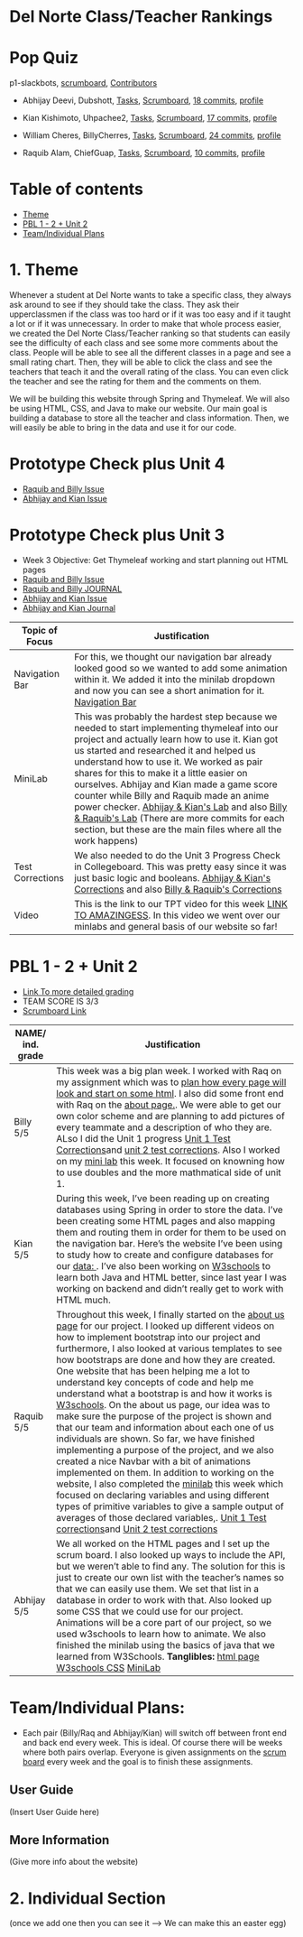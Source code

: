 # Del Norte Class/Teacher Rankings

# Pop Quiz
p1-slackbots, [scrumboard](https://github.com/Dubshott/spring_portfolio/projects/1), [Contributors](https://github.com/Dubshott/spring_portfolio/graphs/contributors)
* Abhijay Deevi, Dubshott, [Tasks](https://github.com/Dubshott/spring_portfolio/issues?q=is%3Aopen+assignee%3ADubshott), [Scrumboard](https://github.com/Dubshott/spring_portfolio/projects/1?card_filter_query=assignee%3Adubshott), [18 commits](https://github.com/Dubshott/spring_portfolio/commits?author=Dubshott), [profile](https://github.com/Dubshott)

* Kian Kishimoto, Uhpachee2, [Tasks](https://github.com/Dubshott/spring_portfolio/issues?q=is%3Aopen+assignee%3AUhpachee), [Scrumboard](https://github.com/Dubshott/spring_portfolio/projects/1?card_filter_query=assignee%3Auhpachee), [17 commits](https://github.com/Dubshott/spring_portfolio/commits?author=Uhpachee), [profile](https://github.com/Uhpachee)

* William Cheres, BillyCherres, [Tasks](https://github.com/Dubshott/spring_portfolio/issues?q=is%3Aopen+assignee%3ABillyCherres+), [Scrumboard](https://github.com/Dubshott/spring_portfolio/projects/1?card_filter_query=assignee%3Abillycherres), [24 commits](https://github.com/Dubshott/spring_portfolio/commits?author=BillyCherres), [profile](https://github.com/BillyCherres)

* Raquib Alam, ChiefGuap, [Tasks](https://github.com/Dubshott/spring_portfolio/issues?q=is%3Aopen+assignee%3AChiefGuap), [Scrumboard](https://github.com/Dubshott/spring_portfolio/projects/1?card_filter_query=assignee%3Achiefguap), [10 commits](https://github.com/Dubshott/spring_portfolio/commits?author=ChiefGuap), [profile](https://github.com/ChiefGuap)

# Table of contents
- [Theme](https://github.com/Dubshott/spring_portfolio#1-theme)
- [PBL 1 - 2 + Unit 2](https://github.com/Dubshott/spring_portfolio#pbl-1---2--unit-2)
- [Team/Individual Plans](https://github.com/Dubshott/spring_portfolio#teamindividual-plans)


# 1. Theme 

Whenever a student at Del Norte wants to take a specific class, they always ask around to see if they should take the class. They ask their upperclassmen if the class was too hard or if it was too easy and if it taught a lot or if it was unnecessary. In order to make that whole process easier, we created the Del Norte Class/Teacher ranking so that students can easily see the difficulty of each class and see some more comments about the class. People will be able to see all the different classes in a page and see a small rating chart. Then, they will be able to click the class and see the teachers that teach it and the overall rating of the class. You can even click the teacher and see the rating for them and the comments on them. 

We will be building this website through Spring and Thymeleaf. We will also be using HTML, CSS, and Java to make our website. Our main goal is building a database to store all the teacher and class information. Then, we will easily be able to bring in the data and use it for our code. 
# Prototype Check plus Unit 4
- [Raquib and Billy Issue](https://github.com/Dubshott/spring_portfolio/issues/7)
- [Abhijay and Kian Issue](https://github.com/Dubshott/spring_portfolio/issues/8)
# Prototype Check plus Unit 3
- Week 3 Objective: Get Thymeleaf working and start planning out HTML pages
- [Raquib and Billy Issue](https://github.com/Dubshott/spring_portfolio/issues/5)
- [Raquib and Billy JOURNAL](https://docs.google.com/document/d/1-8u2DtOz9iAvXIs7mHaztVnp4Cj2nw8abjSjG1y_Xfw/edit#)
- [Abhijay and Kian Issue](https://github.com/Dubshott/spring_portfolio/issues/6)
- [Abhijay and Kian Journal](https://docs.google.com/document/d/1vsSzYPnZdX7sAixp6_dkTB1ZAC8CbFlOqa7EL29p_Kk/edit#)

Topic of Focus | Justification |
-------------  | -------------- |
Navigation Bar | For this, we thought our navigation bar already looked good so we wanted to add some animation within it. We added it into the minilab dropdown and now you can see a short animation for it. [Navigation Bar](https://github.com/Dubshott/spring_portfolio/blob/master/src/main/resources/templates/index.html) |
MiniLab | This was probably the hardest step because we needed to start implementing thymeleaf into our project and actually learn how to use it. Kian got us started and researched it and helped us understand how to use it. We worked as pair shares for this to make it a little easier on ourselves. Abhijay and Kian made a game score counter while Billy and Raquib made an anime power checker. [Abhijay & Kian's Lab](https://github.com/Dubshott/spring_portfolio/blob/master/src/main/java/minilabs/kian/klab2.java) and also [Billy & Raquib's Lab](https://github.com/Dubshott/spring_portfolio/blob/master/src/main/java/minilabs/billy/blab2.java) (There are more commits for each section, but these are the main files where all the work happens)|
Test Corrections | We also needed to do the Unit 3 Progress Check in Collegeboard. This was pretty easy since it was just basic logic and booleans. [Abhijay & Kian's Corrections](https://docs.google.com/document/d/1vsSzYPnZdX7sAixp6_dkTB1ZAC8CbFlOqa7EL29p_Kk/edit#) and also [Billy & Raquib's Corrections](https://docs.google.com/document/d/1-8u2DtOz9iAvXIs7mHaztVnp4Cj2nw8abjSjG1y_Xfw/edit#bookmark=id.e06fvzwfuyuu) |
Video | This is the link to our TPT video for this week [LINK TO AMAZINGESS](https://youtu.be/-SNZs8DDN54). In this video we went over our minlabs and general basis of our website so far! | 


# PBL 1 - 2 + Unit 2
- [Link To more detailed grading](https://docs.google.com/document/d/1saDd8_4vsqSyr5p0YYfZhu60w-2SM03Si71GQyn9Inc/edit)
- TEAM SCORE IS 3/3
- [Scrumboard Link](https://github.com/Dubshott/spring_portfolio/projects/1)

NAME/ ind. grade | Justification|
-------------    | --------------- |
Billy 5/5 | This week was a big plan week. I worked with Raq on my assignment which was to [plan how every page will look and start on some html](https://github.com/Dubshott/spring_portfolio/projects/1#card-67461474). I also did some front end with Raq on the [about page.](https://github.com/Dubshott/spring_portfolio/blob/015abff6aec881deeb96c9fae3a32d28188b497c/src/main/resources/templates/about.html#L93-L118). We were able to get our own color scheme and are planning to add pictures of every teammate and a description of who they are. ALso I did the Unit 1 progress [Unit 1 Test Corrections](https://docs.google.com/document/d/1-8u2DtOz9iAvXIs7mHaztVnp4Cj2nw8abjSjG1y_Xfw/edit#bookmark=id.z7ta4z6jnczz)and [unit 2 test corrections](https://docs.google.com/document/d/1-8u2DtOz9iAvXIs7mHaztVnp4Cj2nw8abjSjG1y_Xfw/edit#bookmark=id.med6ec1apsqi). Also I worked on my [mini lab](https://github.com/Dubshott/spring_portfolio/blob/9b7f6c18c92ada3c76f169615f718876ec4bf725/src/main/java/minilabs/billy/blab1.java#L1-L38) this week. It focused on knowning how to use doubles and the more mathmatical side of unit 1. |
Kian  5/5|During this week, I’ve been reading up on creating databases using Spring in order to store the data. I’ve been creating some HTML pages and also mapping them and routing them in order for them to be used on the navigation bar. Here’s the website I’ve been using to study how to create and configure databases for our [data: ](https://spring.io/guides/gs/accessing-data-mysql/). I’ve also been working on [W3schools](https://w3schools.com) to learn both Java and HTML better, since last year I was working on backend and didn’t really get to work with HTML much.   | 
Raquib 5/5|Throughout this week, I finally started on the [about us page](https://github.com/Dubshott/spring_portfolio/blob/9b7f6c18c92ada3c76f169615f718876ec4bf725/src/main/resources/templates/about.html#L56-L122) for our project. I looked up different videos on how to implement bootstrap into our project and furthermore, I also looked at various templates to see how bootstraps are done and how they are created. One website that has been helping me a lot to understand key concepts of code and help me understand what a bootstrap is and how it works is [W3schools](https://www.google.com/url?sa=t&rct=j&q=&esrc=s&source=web&cd=&cad=rja&uact=8&ved=2ahUKEwiajLHJjuPyAhUJpp4KHTG_DAMQFnoECAMQAQ&url=https%3A%2F%2Fwww.w3schools.com%2Fhowto%2Fhowto_css_about_page.asp&usg=AOvVaw3r0syvZMQoiyCdH9Ewr24i). On the about us page, our idea was to make sure the purpose of the project is shown and that our team and information about each one of us individuals are shown. So far, we have finished implementing a purpose of the project, and we also created a nice Navbar with a bit of animations implemented on them. In addition to working on the website, I also completed the [minilab](https://github.com/Dubshott/spring_portfolio/blob/9b7f6c18c92ada3c76f169615f718876ec4bf725/src/main/java/minilabs/raquib/rlab1.java#L1-L26) this week which focused on declaring variables and using different types of primitive variables to give a sample output of averages of those declared variables,. [Unit 1 Test corrections](https://docs.google.com/document/d/1-8u2DtOz9iAvXIs7mHaztVnp4Cj2nw8abjSjG1y_Xfw/edit#bookmark=id.c2bba7ha15n6)and [Unit 2 test corrections](https://docs.google.com/document/d/1-8u2DtOz9iAvXIs7mHaztVnp4Cj2nw8abjSjG1y_Xfw/edit#bookmark=id.med6ec1apsqi)
|Abhijay 5/5|We all worked on the HTML pages and I set up the scrum board. I also looked up ways to include the API, but we weren’t able to find any. The solution for this is just to create our own list with the teacher’s names so that we can easily use them. We set that list in a database in order to work with that. Also looked up some CSS that we could use for our project. Animations will be a core part of our project, so we used w3schools to learn how to animate. We also finished the minilab using the basics of java that we learned from W3Schools. **Tanglibles:** [html page](https://docs.google.com/document/d/1saDd8_4vsqSyr5p0YYfZhu60w-2SM03Si71GQyn9Inc/edit#bookmark=id.ygjirv6sdbfm) [W3schools CSS](https://docs.google.com/document/d/1saDd8_4vsqSyr5p0YYfZhu60w-2SM03Si71GQyn9Inc/edit#bookmark=id.97ggmz3syf51) [MiniLab](https://docs.google.com/document/d/1saDd8_4vsqSyr5p0YYfZhu60w-2SM03Si71GQyn9Inc/edit#bookmark=id.qvd0rtigvvka)|

# Team/Individual Plans:
- Each pair (Billy/Raq and Abhijay/Kian) will switch off between front end and back end every week. This is ideal. Of course there will be weeks where both pairs overlap. Everyone is given assignments on the [scrum board](https://github.com/Dubshott/spring_portfolio/projects/1) every week and the goal is to finish these assignments.



## User Guide

(Insert User Guide here)

## More Information

(Give more info about the website)

# 2. Individual Section

(once we add one then you can see it --> We can make this an easter egg)





